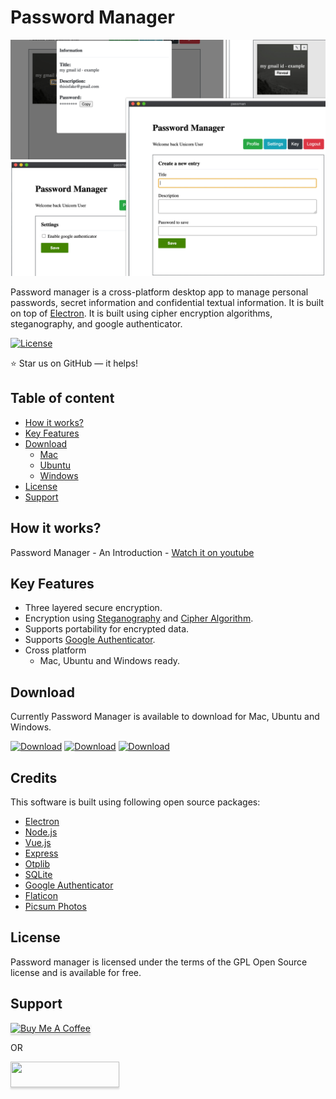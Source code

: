 # Password Manager
![Password Manager](./screenshots/collage-screens.jpg "Password Manager")

Password manager is a cross-platform desktop app to manage personal passwords, secret information and confidential textual information. It is built on top of <a href="http://electron.atom.io" target="_blank">Electron</a>. It is built using cipher encryption algorithms, steganography, and google authenticator.

[![License](https://img.shields.io/badge/license-GPL--3.0-blue)](https://opensource.org/licenses/GPL-3.0)

:star: Star us on GitHub — it helps!

## Table of content
- [How it works?](#how-it-works)
- [Key Features](#key-features)
- [Download](#download)
	- [Mac](https://github.com/hasukmistry/password-manager/raw/master/mac/passman-1.0.0.dmg)
	- [Ubuntu](https://github.com/hasukmistry/password-manager/raw/master/ubuntu/passman_1.0.0_amd64.deb)
	- [Windows](https://github.com/hasukmistry/password-manager/raw/master/windows/passman%201.0.0.msi)
- [License](#license)
- [Support](#support)

## How it works?
Password Manager - An Introduction - [Watch it on youtube](https://youtu.be/mtkNmCAG0Rg)

## Key Features
* Three layered secure encryption.
* Encryption using [Steganography](https://en.wikipedia.org/wiki/Steganography) and [Cipher Algorithm](https://en.wikipedia.org/wiki/Cipher).
* Supports portability for encrypted data.
* Supports [Google Authenticator](https://www.google.com/landing/2step/#tab=how-it-works).
* Cross platform
  - Mac, Ubuntu and Windows ready.

## Download
Currently Password Manager is available to download for Mac, Ubuntu and Windows.

[![Download](https://img.shields.io/badge/Mac-Download-orange)](https://github.com/hasukmistry/password-manager/raw/master/mac/passman-1.0.0.dmg)
[![Download](https://img.shields.io/badge/Ubuntu-Download-blue)](https://github.com/hasukmistry/password-manager/raw/master/ubuntu/passman_1.0.0_amd64.deb)
[![Download](https://img.shields.io/badge/Windows-Download-brightgreen)](https://github.com/hasukmistry/password-manager/raw/master/windows/passman%201.0.0.msi)

## Credits
This software is built using following open source packages:
- [Electron](http://electron.atom.io/)
- [Node.js](https://nodejs.org/)
- [Vue.js](https://vuejs.org/)
- [Express](https://expressjs.com/)
- [Otplib](https://github.com/yeojz/otplib)
- [SQLite](https://www.sqlite.org/index.html)
- [Google Authenticator](https://www.google.com/landing/2step/#tab=how-it-works)
- [Flaticon](https://www.flaticon.com/)
- [Picsum Photos](https://picsum.photos/)

## License
Password manager is licensed under the terms of the GPL Open Source license and is available for free.

## Support
<a href="https://www.buymeacoffee.com/hasukmistry" target="_blank"><img src="https://cdn.buymeacoffee.com/buttons/default-blue.png" alt="Buy Me A Coffee" style="height: 41px !important;width: 174px !important;box-shadow: 0px 3px 2px 0px rgba(190, 190, 190, 0.5) !important;-webkit-box-shadow: 0px 3px 2px 0px rgba(190, 190, 190, 0.5) !important;" ></a>

OR

<a href="https://www.patreon.com/hasukmistry" target="_blank">
	<img src="https://c5.patreon.com/external/logo/become_a_patron_button@2x.png" style="height: 41px !important;width: 174px !important;box-shadow: 0px 3px 2px 0px rgba(190, 190, 190, 0.5) !important;-webkit-box-shadow: 0px 3px 2px 0px rgba(190, 190, 190, 0.5) !important;" >
</a>